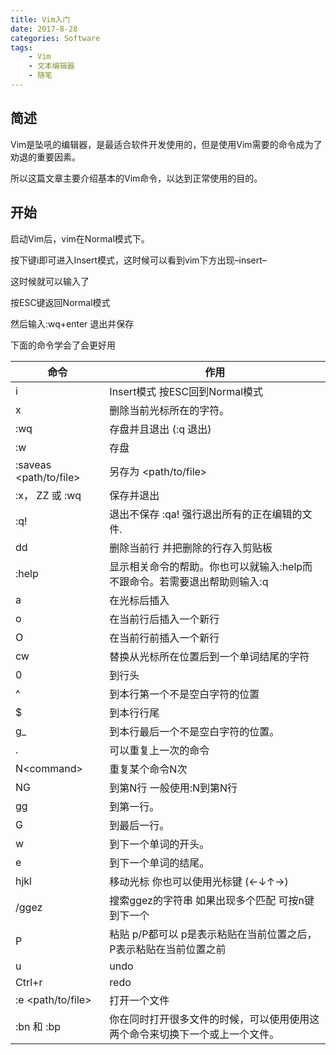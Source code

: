 ```yaml
---
title: Vim入门
date: 2017-8-28
categories: Software
tags:
    - Vim
    - 文本编辑器
    - 随笔
---
```


## 简述
Vim是坠吼的编辑器，是最适合软件开发使用的，但是使用Vim需要的命令成为了劝退的重要因素。

所以这篇文章主要介绍基本的Vim命令，以达到正常使用的目的。

## 开始

启动Vim后，vim在Normal模式下。

按下键i即可进入Insert模式，这时候可以看到vim下方出现–insert–

这时候就可以输入了

按ESC键返回Normal模式

然后输入:wq+enter 退出并保存

下面的命令学会了会更好用

|命令|作用|
|-----|-----|
|i | Insert模式 按ESC回到Normal模式|
|x | 删除当前光标所在的字符。|
|:wq | 存盘并且退出 (:q 退出)
|:w | 存盘|
|:saveas &lt;path/to/file> | 另存为 <path/to/file>|
|:x， ZZ 或 :wq | 保存并退出|
|:q! | 退出不保存 :qa! 强行退出所有的正在编辑的文件.|
|dd | 删除当前行 并把删除的行存入剪贴板|
|:help <command> | 显示相关命令的帮助。你也可以就输入:help而不跟命令。若需要退出帮助则输入:q|
|a | 在光标后插入|
|o | 在当前行后插入一个新行|
|O | 在当前行前插入一个新行|
|cw | 替换从光标所在位置后到一个单词结尾的字符|
|0 | 到行头|
|^ | 到本行第一个不是空白字符的位置|
|$ | 到本行行尾|
|g_ | 到本行最后一个不是空白字符的位置。|
|. | 可以重复上一次的命令
|N&lt;command> | 重复某个命令N次|
|NG | 到第N行 一般使用:N到第N行|
|gg | 到第一行。|
|G | 到最后一行。|
|w | 到下一个单词的开头。|
|e | 到下一个单词的结尾。|
|hjkl  |移动光标 你也可以使用光标键 (←↓↑→)|
|/ggez | 搜索ggez的字符串 如果出现多个匹配 可按n键到下一个|
|P | 粘贴 p/P都可以 p是表示粘贴在当前位置之后，P表示粘贴在当前位置之前|
|u | undo|
|Ctrl+r | redo|
|:e &lt;path/to/file> | 打开一个文件|
|:bn 和 :bp | 你在同时打开很多文件的时候，可以使用使用这两个命令来切换下一个或上一个文件。|
